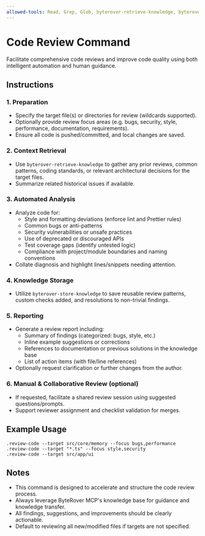 ```yaml
---
allowed-tools: Read, Grep, Glob, byterover-retrieve-knowledge, byterover-store-knowledge
---
```


# Code Review Command

Facilitate comprehensive code reviews and improve code quality using both intelligent automation and human guidance.

## Instructions

### 1. **Preparation**
  - Specify the target file(s) or directories for review (wildcards supported).
  - Optionally provide review focus areas (e.g. bugs, security, style, performance, documentation, requirements).
  - Ensure all code is pushed/committed, and local changes are saved.

### 2. **Context Retrieval**
  - Use `byterover-retrieve-knowledge` to gather any prior reviews, common patterns, coding standards, or relevant architectural decisions for the target files.
  - Summarize related historical issues if available.

### 3. **Automated Analysis**
  - Analyze code for:
    - Style and formatting deviations (enforce lint and Prettier rules)
    - Common bugs or anti-patterns
    - Security vulnerabilities or unsafe practices
    - Use of deprecated or discouraged APIs
    - Test coverage gaps (identify untested logic)
    - Compliance with project/module boundaries and naming conventions
  - Collate diagnosis and highlight lines/snippets needing attention.

### 4. **Knowledge Storage**
  - Utilize `byterover-store-knowledge` to save reusable review patterns, custom checks added, and resolutions to non-trivial findings.

### 5. **Reporting**
  - Generate a review report including:
    - Summary of findings (categorized: bugs, style, etc.)
    - Inline example suggestions or corrections
    - References to documentation or previous solutions in the knowledge base
    - List of action items (with file/line references)
  - Optionally request clarification or further changes from the author.

### 6. **Manual & Collaborative Review (optional)**
  - If requested, facilitate a shared review session using suggested questions/prompts.
  - Support reviewer assignment and checklist validation for merges.

## Example Usage

```
.review-code --target src/core/memory --focus bugs,performance
.review-code --target "*.ts" --focus style,security
.review-code --target src/app/ui
```

## Notes

- This command is designed to accelerate and structure the code review process.
- Always leverage ByteRover MCP's knowledge base for guidance and knowledge transfer.
- All findings, suggestions, and improvements should be clearly actionable.
- Default to reviewing all new/modified files if targets are not specified.


